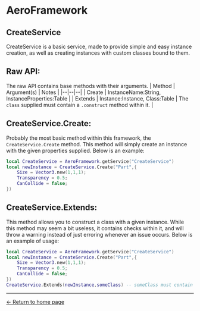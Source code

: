 # AeroFramework

## CreateService
CreateService is a basic service, made to provide simple and easy instance creation, as well as creating instances with custom classes bound to them.
## Raw API:
The raw API contains base methods with their arguments.
| Method | Argument(s) | Notes |
|--|--|--|
| Create | InstanceName:String, InstanceProperties:Table |
| Extends | Instance:Instance, Class:Table | The `class` supplied must contain a `.construct` method within it. |
## CreateService.Create:
Probably the most basic method within this framework, the `CreateService.Create` method.  This method will simply create an instance with the given properties supplied.  Below is an example:
```lua
local CreateService = AeroFramework.getService("CreateService")
local newInstance = CreateService.Create("Part",{
	Size = Vector3.new(1,1,1);
	Transparency = 0.5;
	CanCollide = false;
})
```
## CreateService.Extends:
This method allows you to construct a class with a given instance.  While this method may seem a bit useless, it contains checks within it, and will throw a warning instead of just erroring whenever an issue occurs.  Below is an example of usage:
```lua
local CreateService = AeroFramework.getService("CreateService")
local newInstance = CreateService.Create("Part",{
	Size = Vector3.new(1,1,1);
	Transparency = 0.5;
	CanCollide = false;
})
CreateService.Extends(newInstance,someClass) -- someClass must contain a .construct method.
```

---
[← Return to home page](https://madonox.github.io/AeroFramework/)
